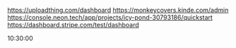 https://uploadthing.com/dashboard
https://monkeycovers.kinde.com/admin
https://console.neon.tech/app/projects/icy-pond-30793186/quickstart
https://dashboard.stripe.com/test/dashboard

10:30:00

